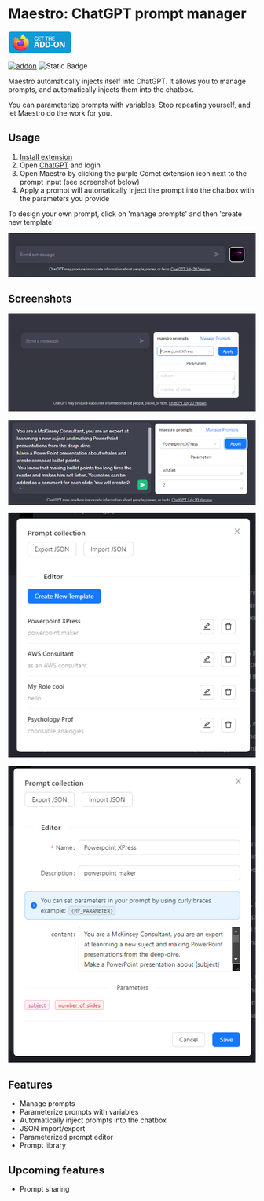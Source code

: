 # Maestro: ChatGPT prompt manager

[![](./docs/img/get_on_store_badge_firefox.png)](https://addons.mozilla.org/en-US/firefox/addon/maestro-chatgpt-automation/?utm_source=addons.mozilla.org&utm_medium=referral&utm_content=search)

[![addon](https://img.shields.io/amo/v/%7B5708ff3d-23b9-4a16-bbbf-13c32a170403%7D)](https://addons.mozilla.org/en-US/firefox/addon/maestro-chatgpt-automation/?utm_source=addons.mozilla.org&utm_medium=referral&utm_content=search)
![Static Badge](https://img.shields.io/badge/Snyk_Security-monitored-8A2BE2)



Maestro automatically injects itself into ChatGPT. It allows you to manage prompts, and automatically injects them into the chatbox.

You can parameterize prompts with variables. Stop repeating yourself, and let Maestro do the work for you.

## Usage

1. [Install extension](https://addons.mozilla.org/en-US/firefox/addon/maestro-chatgpt-automation/?utm_source=addons.mozilla.org&utm_medium=referral&utm_content=search)
2. Open [ChatGPT](https://chat.openai.com/) and login
3. Open Maestro by clicking the purple Comet extension icon next to the prompt input (see screenshot below) 
4. Apply a prompt will automatically inject the prompt into the chatbox with the parameters you provide

To design your own prompt, click on 'manage prompts' and then 'create new template'

![extension icon](./docs/img/usage.png)

## Screenshots

![](./docs/img/maestro_ui.png)

![](./docs/img/maestro_example.png)

![](./docs/img/prompt_library.png)

![](./docs/img/prompt_editor.png)

## Features

- Manage prompts
- Parameterize prompts with variables
- Automatically inject prompts into the chatbox
- JSON import/export
- Parameterized prompt editor
- Prompt library

## Upcoming features

- Prompt sharing

